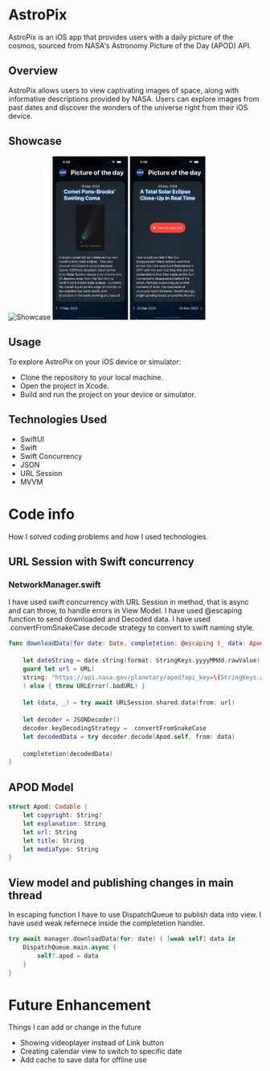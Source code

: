 #  AstroPix

AstroPix is an iOS app that provides users with a daily picture of the cosmos, sourced from NASA's Astronomy Picture of the Day (APOD) API.

## Overview

AstroPix allows users to view captivating images of space, along with informative descriptions provided by NASA. Users can explore images from past dates and discover the wonders of the universe right from their iOS device.

## Showcase

<img src="readme_resources/Simulator Screen Recording - iPhone 15 Pro - 2024-03-18 at 10.10.56.gif" alt="Showcase" width="150"> <img src="readme_resources/Simulator Screenshot - iPhone 15 Pro - 2024-03-18 at 09.58.19.png" alt="Screenshot 1" width="150"> <img src="readme_resources/Simulator Screenshot - iPhone 15 Pro - 2024-03-18 at 09.58.44.png" alt="Screenshot 2" width="150"> 

## Usage

To explore AstroPix on your iOS device or simulator:

- Clone the repository to your local machine.
- Open the project in Xcode.
- Build and run the project on your device or simulator.

## Technologies Used

- SwiftUI
- Swift
- Swift Concurrency
- JSON
- URL Session
- MVVM


# Code info

How I solved coding problems and how I used technologies.

## URL Session with Swift concurrency

### NetworkManager.swift

I have used swift concurrency with URL Session in method, that is async and can throw, to handle errors in View Model. I have used @escaping function to send downloaded and Decoded data. I have used .convertFromSnakeCase decode strategy to convert to swift naming style.

```swift
func downloadData(for date: Date, completetion: @escaping (_ data: Apod) -> Void) async throws {

    let dateString = date.string(format: StringKeys.yyyyMMdd.rawValue)
    guard let url = URL(
    string: "https://api.nasa.gov/planetary/apod?api_key=\(StringKeys.apiKey.rawValue)&date=\(dateString)"
    ) else { throw URLError(.badURL) }

    let (data, _) = try await URLSession.shared.data(from: url)

    let decoder = JSONDecoder()
    decoder.keyDecodingStrategy = .convertFromSnakeCase
    let decodedData = try decoder.decode(Apod.self, from: data)

    completetion(decodedData)
}
```

## APOD Model

```swift
struct Apod: Codable {
    let copyright: String?
    let explanation: String
    let url: String
    let title: String
    let mediaType: String
}
```

## View model and publishing changes in main thread

In escaping function I have to use DispatchQueue to publish data into view. I have used weak refernece inside the completetion handler. 

```swift
try await manager.downloadData(for: date) { [weak self] data in
    DispatchQueue.main.async {
        self?.apod = data
    }
}
```


# Future Enhancement

Things I can add or change in the future

- Showing videoplayer instead of Link button
- Creating calendar view to switch to specific date
- Add cache to save data for offline use
